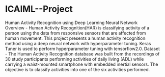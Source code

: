 # ICAIML--Project
Human Activity Recognition using Deep Learning Neural Network   
Overview - 
Human Activity Recognition(HAR) is classifying activity of a person using  the data from responsive sensors that are affected from human movement. This project presents a human activity recognition  method using a deep neural network with hyperparameter tuning.
Keras Tuner is used to perform hyperparameter tuning with tensorflow2.0.
Dataset - 
The Human Activity Recognition database was built from the recordings of 30 study participants performing activities of daily living (ADL) while carrying a waist-mounted smartphone with embedded inertial sensors. The objective is to classify activities into one of the six activities performed.
